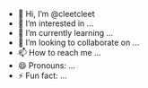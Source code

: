 - 👋 Hi, I’m @cleetcleet
- 👀 I’m interested in ...
- 🌱 I’m currently learning ...
- 💞️ I’m looking to collaborate on ...
- 📫 How to reach me ...
- 😄 Pronouns: ...
- ⚡ Fun fact: ...

<!---
cleetcleet/cleetcleet is a ✨ special ✨ repository because its `README.md` (this file) appears on your GitHub profile.
You can click the Preview link to take a look at your changes.
--->

